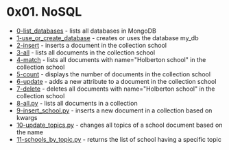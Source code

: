 # 0x01. NoSQL
- [0-list_databases](0-list_databases) - lists all databases in MongoDB
- [1-use_or_create_database](1-use_or_create_database) - creates or uses the database my_db
- [2-insert](2-insert) - inserts a document in the collection school
- [3-all](3-all) - lists all documents in the collection school
- [4-match](4-match) - lists all documents with name="Holberton school" in the collection school
- [5-count](5-count) - displays the number of documents in the collection school
- [6-update](6-update) - adds a new attribute to a document in the collection school
- [7-delete](7-delete) - deletes all documents with name="Holberton school" in the collection school
- [8-all.py](8-all.py) - lists all documents in a collection
- [9-insert_school.py](9-insert_school.py) - inserts a new document in a collection based on kwargs
- [10-update_topics.py](10-update_topics.py) - changes all topics of a school document based on the name
- [11-schools_by_topic.py](11-schools_by_topic.py) - returns the list of school having a specific topic